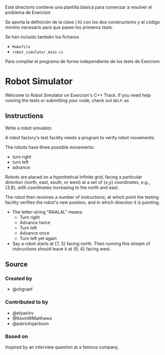 Este directorio contiene una plantilla básica para comenzar a resolver el problema
de Exercism

Se aporta la definición de la clase (.h) con los dos constructores y el código mínimo necesario para que
pasen los primeros tests.

Se han incluído también los ficheros
* `Makefile`
* `robot_simulator_main.cc`

Para compilar el programa de forma independiente de los tests de Exercism

# Robot Simulator

Welcome to Robot Simulator on Exercism's C++ Track.
If you need help running the tests or submitting your code, check out `HELP.md`.

## Instructions

Write a robot simulator.

A robot factory's test facility needs a program to verify robot movements.

The robots have three possible movements:

- turn right
- turn left
- advance

Robots are placed on a hypothetical infinite grid, facing a particular
direction (north, east, south, or west) at a set of {x,y} coordinates,
e.g., {3,8}, with coordinates increasing to the north and east.

The robot then receives a number of instructions, at which point the
testing facility verifies the robot's new position, and in which
direction it is pointing.

- The letter-string "RAALAL" means:
  - Turn right
  - Advance twice
  - Turn left
  - Advance once
  - Turn left yet again
- Say a robot starts at {7, 3} facing north. Then running this stream
  of instructions should leave it at {9, 4} facing west.

## Source

### Created by

- @chgraef

### Contributed to by

- @elyashiv
- @KevinWMatthews
- @patricksjackson

### Based on

Inspired by an interview question at a famous company.